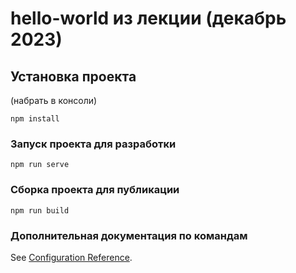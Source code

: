 # hello-world из лекции (декабрь 2023)

## Установка проекта 
(набрать в консоли)
```
npm install
```

### Запуск проекта для разработки
```
npm run serve
```

### Сборка проекта для публикации
```
npm run build
```

### Дополнительная документация по командам
See [Configuration Reference](https://cli.vuejs.org/config/).
